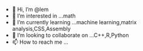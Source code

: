 - 👋 Hi, I’m @lem
- 👀 I’m interested in ...math
- 🌱 I’m currently learning ...machine learning,matrix analysis,CSS,Assembly
- 💞️ I’m looking to collaborate on ...C++,R,Python
- 📫 How to reach me ...

<!---
lefpoem/lefpoem is a ✨ special ✨ repository because its `README.md` (this file) appears on your GitHub profile.
You can click the Preview link to take a look at your changes.
--->

